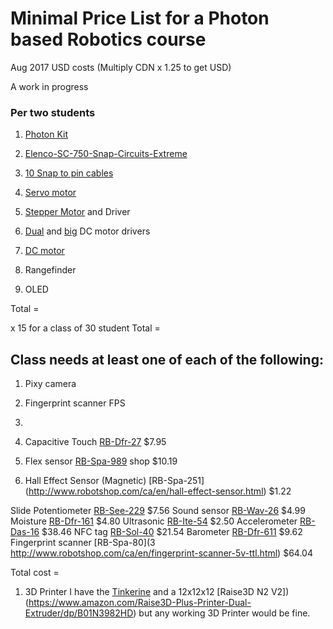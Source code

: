 # Minimal Price List for a Photon based Robotics course 
Aug 2017 USD costs
(Multiply CDN x 1.25 to get USD)

A work in progress


### Per two students

1. [Photon Kit](https://store.particle.io/products/photon-kit)

1. [Elenco-SC-750-Snap-Circuits-Extreme](https://www.amazon.ca/Elenco-SC-750-Snap-Circuits-Extreme/dp/B0002AHQWS)

1. [10 Snap to pin cables](https://www.amazon.ca/Snap-Circuits-SCJW10-Project-Connectors/dp/B013DA8XH0/ref=sr_1_fkmr0_1?s=toys&ie=UTF8&qid=1504073209&sr=1-1-fkmr0&keywords=snapcircuits+10+Snap+to+pin+cables)

1. [Servo motor](https://www.pololu.com/product/1057)

1. [Stepper Motor](https://www.pololu.com/product/1204) and Driver

1. [Dual](https://www.pololu.com/product/2135) and [big](https://www.pololu.com/product/1451) DC motor drivers

1. [DC motor](https://www.pololu.com/product/3225)

1. Rangefinder

1. OLED

Total =   

x 15 for a class of 30 student Total = 


## Class needs at least one of each of the following:

1. Pixy camera

1. Fingerprint scanner FPS

1. 

1. Capacitive Touch	[RB-Dfr-27](	http://www.robotshop.com/en/at42qt1010-capacitive-touch-breakout.html)	$7.95

1. Flex sensor		[RB-Spa-989](http://www.robotshop.com/ca/en/22-10k-flexible-sensor.html)	shop	$10.19

1. Hall Effect Sensor (Magnetic)		[RB-Spa-251]	(http://www.robotshop.com/ca/en/hall-effect-sensor.html)	$1.22











Slide Potentiometer	[RB-See-229](	http://www.robotshop.com/ca/en/grove-slide-potentiometer.html)	$7.56
Sound sensor	[RB-Wav-26](	http://www.robotshop.com/ca/en/sound-sensor.html)	$4.99
Moisture	[RB-Dfr-161](	http://www.robotshop.com/en/dfrobot-moisture-sensor.html)	$4.80
Ultrasonic	[RB-Ite-54](	http://www.robotshop.com/en/hc-sr04-ultrasonic-range-finder.html)	$2.50
Accelerometer	[RB-Das-16](	http://www.robotshop.com/ca/en/hovis-gyro-accelerometer-sensor.html)	$38.46
NFC tag	[RB-Sol-40](	http://www.robotshop.com/ca/en/serial-to-nfc-converter-module.html)	$21.54
Barometer	[RB-Dfr-611](	http://www.robotshop.com/ca/en/bmp180-barometer-module.html)	$9.62
Fingerprint scanner	[RB-Spa-80](3	http://www.robotshop.com/ca/en/fingerprint-scanner-5v-ttl.html)	$64.04























Total cost = 



1. 3D Printer I have the [Tinkerine](https://store.tinkerine.com/) and a 12x12x12 [Raise3D N2 V2])(https://www.amazon.com/Raise3D-Plus-Printer-Dual-Extruder/dp/B01N3982HD) but any working 3D Printer would be fine.





